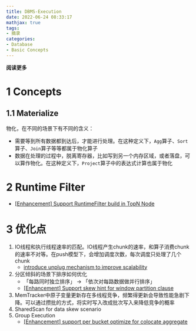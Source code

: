 ```yaml
---
title: DBMS-Execution
date: 2022-06-24 08:33:17
mathjax: true
tags: 
- 摘录
categories: 
- Database
- Basic Concepts
---
```


**阅读更多**

<!--more-->

# 1 Concepts

## 1.1 Materialize

物化，在不同的场景下有不同的含义：

* 需要等到所有数据都到达后，才能进行处理。在这种定义下，`Agg`算子、`Sort`算子、`Join`算子等等都属于物化算子
* 数据在处理的过程中，脱离寄存器，比如写到另一个内存区域，或者落盘，可以算作物化。在这种定义下，`Project`算子中的表达式计算也属于物化

# 2 Runtime Filter

* [[Enhancement] Support RuntimeFilter build in TopN Node](https://github.com/StarRocks/starrocks/pull/15949)

# 3 优化点

1. IO线程和执行线程速率的匹配。IO线程产生chunk的速率，和算子消费chunk的速率不对等。在push模型下，会增加调度次数，每次调度只处理了几个chunk
    * [introduce unplug mechanism to improve scalability](https://github.com/StarRocks/starrocks/pull/8979)
1. 分区倾斜的场景下排序如何优化
    * 「每路同时独立排序」 -> 「依次对每路数据做并行排序」
    * [[Enhancement] Support skew hint for window partition clause](https://github.com/StarRocks/starrocks/pull/35486)
1. MemTracker中原子变量更新存在多线程竞争，频繁得更新会导致性能急剧下降。可以通过攒批的方式，将实时写入改成批次写入来降低竞争的概率
1. SharedScan for data skew scenario
1. Group Execution
    * [[Enhancement] support per bucket optimize for colocate aggregate](https://github.com/StarRocks/starrocks/pull/29252)
